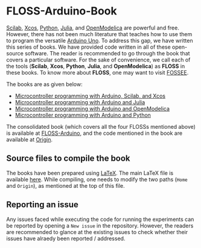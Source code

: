 # FLOSS-Arduino-Book
[Scilab](https://www.scilab.org/), [Xcos](https://www.scilab.org/software/xcos), [Python](https://www.python.org/), [Julia](https://julialang.org/), and [OpenModelica](https://www.openmodelica.org/) are powerful and free. However, there has not been much literature that teaches how to use them to program the versatile [Arduino Uno](https://www.arduino.cc/en/Guide/ArduinoUno). To address this gap, we have written this series of books. We have provided code written in all of these open-source software. The reader is recommended to go through the book that covers a particular software. For the sake of convenience, we call each of the tools (**Scilab**, **Xcos**, **Python**, **Julia**, and **OpenModelica**) as **FLOSS** in these books. To know more about **FLOSS**, one may want to visit [FOSSEE](https://fossee.in/). 

The books are as given below:
* [Microcontroller programming with Arduino, Scilab, and Xcos](https://github.com/FOSSEE/FLOSS-Arduino-Book/blob/master/scilab.pdf)
* [Microcontroller programming with Arduino and Julia](https://github.com/FOSSEE/FLOSS-Arduino-Book/blob/master/julia.pdf)
* [Microcontroller programming with Arduino and OpenModelica](https://github.com/FOSSEE/FLOSS-Arduino-Book/blob/master/OpenModelica.pdf)
* [Microcontroller programming with Arduino and Python](https://github.com/FOSSEE/FLOSS-Arduino-Book/blob/master/python.pdf)

The consolidated book (which covers all the four FLOSSs mentioned above) is available at [FLOSS-Arduino](https://github.com/FOSSEE/FLOSS-Arduino-Book/blob/master/floss-arduino.pdf), and the code mentioned in the book are available at [Origin](https://github.com/FOSSEE/FLOSS-Arduino-Book/tree/master/Origin). 


## Source files to compile the book 
The books have been prepared using [LaTeX](https://www.latex-project.org/). The main LaTeX file is available [here](https://github.com/FOSSEE/FLOSS-Arduino-Book/blob/master/floss-arduino.tex). While compiling, one needs to modify the two paths (`Home` and `Origin`), as mentioned at the top of this file. 


## Reporting an issue 
Any issues faced while executing the code for running the experiments can be reported by opening a `New issue` in the repository. However, the readers are recommended to glance at the existing issues to check whether their issues have alraedy been reported / addressed. 

